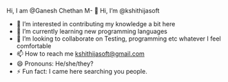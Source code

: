 Hi, I am @Ganesh Chethan M- 👋 Hi, I’m @kshithijasoft
- 👀 I’m interested in contributing my knowledge a bit here
- 🌱 I’m currently learning new programming languages
- 💞️ I’m looking to collaborate on Testing, programming etc whatever I feel comfortable
- 📫 How to reach me kshithijasoft@gmail.com
- 😄 Pronouns: He/she/they?
- ⚡ Fun fact: I came here searching you people.

<!---
kshithijasoft/kshithijasoft is a ✨ special ✨ repository because its `README.md` (this file) appears on your GitHub profile.
You can click the Preview link to take a look at your changes.
--->
